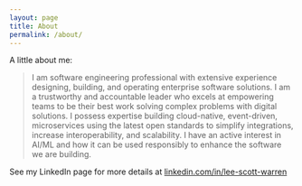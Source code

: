 ```yaml
---
layout: page
title: About
permalink: /about/
---
```


A little about me:
> I am software engineering professional with extensive experience designing, building,  and operating enterprise software solutions. I am a trustworthy and accountable leader who excels at empowering teams to be their best work solving complex problems with digital solutions. I possess expertise building cloud-native, event-driven, microservices using the latest open standards to simplify integrations, increase interoperability, and scalability. I have an active interest in AI/ML and how it can be used responsibly to enhance the software we are building.

See my LinkedIn page for more details at [linkedin.com/in/lee-scott-warren](https://www.linkedin.com/in/lee-scott-warren/)
